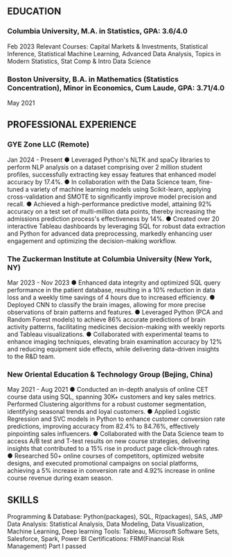 ## EDUCATION
### Columbia University, M.A. in Statistics, GPA: 3.6/4.0
Feb 2023
Relevant Courses: Capital Markets & Investments, Statistical Inference, Statistical Machine Learning, Advanced Data Analysis, Topics in Modern Statistics, Stat Comp & Intro Data Science
### Boston University, B.A. in Mathematics (Statistics Concentration), Minor in Economics, Cum Laude, GPA: 3.71/4.0
May 2021

## PROFESSIONAL EXPERIENCE
### GYE Zone LLC (Remote)
Jan 2024 - Present
● Leveraged Python's NLTK and spaCy libraries to perform NLP analysis on a dataset comprising over 2 million student
profiles, successfully extracting key essay features that enhanced model accuracy by 17.4%.
● In collaboration with the Data Science team, fine-tuned a variety of machine learning models using Scikit-learn, applying
cross-validation and SMOTE to significantly improve model precision and recall.
● Achieved a high-performance predictive model, attaining 92% accuracy on a test set of multi-million data points, thereby
increasing the admissions prediction process's effectiveness by 14%.
● Created over 20 interactive Tableau dashboards by leveraging SQL for robust data extraction and Python for advanced data
preprocessing, markedly enhancing user engagement and optimizing the decision-making workflow.

### The Zuckerman Institute at Columbia University (New York, NY)
Mar 2023 - Nov 2023
● Enhanced data integrity and optimized SQL query performance in the patient database, resulting in a 10% reduction in data loss and a weekly time savings of 4 hours due to increased efficiency.
● Deployed CNN to classify the brain images, allowing for more precise observations of brain patterns and features.
● Leveraged Python (PCA and Random Forest models) to achieve 86% accurate predictions of brain activity patterns,
facilitating medicines decision-making with weekly reports and Tableau visualizations.
● Collaborated with experimental teams to enhance imaging techniques, elevating brain examination accuracy by 12% and
reducing equipment side effects, while delivering data-driven insights to the R&D team.

### New Oriental Education & Technology Group (Bejing, China)
May 2021 - Aug 2021
● Conducted an in-depth analysis of online CET course data using SQL, spanning 30K+ customers and key sales metrics. Performed Clustering algorithms for a robust customer segmentation, identifying seasonal trends and loyal customers.
● Applied Logistic Regression and SVC models in Python to enhance customer conversion rate predictions, improving accuracy from 82.4% to 84.76%, effectively pinpointing sales influencers.
● Collaborated with the Data Science team to access A/B test and T-test results on new course strategies, delivering insights that contributed to a 15% rise in product page click-through rates.
● Researched 50+ online courses of competitors, optimized website designs, and executed promotional campaigns on social platforms, achieving a 5% increase in conversion rate and 4.92% increase in online course revenue during exam season.

## SKILLS
Programming & Database: Python(packages), SQL, R(packages), SAS, JMP
Data Analysis: Statistical Analysis, Data Modeling, Data Visualization, Machine Learning, Deep learning Tools: Tableau, Microsoft Software Sets, Salesforce, Spark, Power BI
Certifications: FRM(Financial Risk Management) Part I passed
